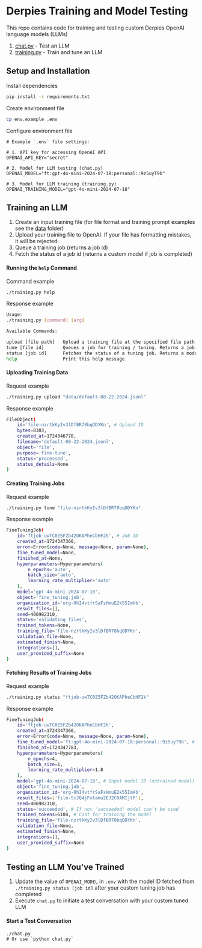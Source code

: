 # Derpies Training and Model Testing

This repo contains code for training and testing custom Derpies OpenAI language models (LLMs)

1. [chat.py](./chat.py) - Test an LLM
2. [training.py](./training.py) - Train and tune an LLM

## Setup and Installation

Install dependencies
```bash
pip install -r requirements.txt
```

Create environment file
```bash
cp env.example .env
```

Configure environment file
```
# Example `.env` file settings:

# 1. API key for accessing OpenAI API
OPENAI_API_KEY="secret"

# 2. Model for LLM testing (chat.py)
OPENAI_MODEL="ft:gpt-4o-mini-2024-07-18:personal::9z5uyT9b" 

# 3. Model for LLM training (training.py)
OPENAI_TRAINING_MODEL="gpt-4o-mini-2024-07-18"
```

## Training an LLM

1. Create an input training file (for file format and training prompt examples see the [data](./data/) folder)
2. Upload your training file to OpenAI. If your file has formatting mistakes, it will be rejected.
3. Queue a training job (returns a job id)
4. Fetch the status of a job id (returns a custom model if job is completed)

#### Running the `help` Command

Command example
```bash
./training.py help
```

Response example
```bash
Usage:
./training.py [command] [arg]

Available Commands:

upload [file path]   Upload a training file at the specified file path. Returns a file ID.
tune [file id]       Queues a job for training / tuning. Returns a job ID.
status [job id]      Fetches the status of a tuning job. Returns a model ID if tuning job completed.
help                 Print this help message
```

#### Uploading Training Data

Request example
```bash
./training.py upload "data/default-08-22-2024.jsonl"
```

Response example
```bash
FileObject(
    id='file-nzrtkKyIv3lDfBR78bqODYKn', # Upload ID
    bytes=8303, 
    created_at=1724346770, 
    filename='default-08-22-2024.jsonl', 
    object='file', 
    purpose='fine-tune', 
    status='processed', 
    status_details=None
)
```

#### Creating Training Jobs

Request example
```bash
./training.py tune "file-nzrtkKyIv3lDfBR78bqODYKn"
```

Response example
```bash
FineTuningJob(
    id='ftjob-uwTC0Z5FZb42OKAPheCbHF2k', # Job ID
    created_at=1724347360, 
    error=Error(code=None, message=None, param=None), 
    fine_tuned_model=None, 
    finished_at=None, 
    hyperparameters=Hyperparameters(
        n_epochs='auto', 
        batch_size='auto', 
        learning_rate_multiplier='auto'
    ), 
    model='gpt-4o-mini-2024-07-18', 
    object='fine_tuning.job', 
    organization_id='org-0hI4vtfrSaFsHmuE2k55ImHb', 
    result_files=[], 
    seed=406982310, 
    status='validating_files', 
    trained_tokens=None, 
    training_file='file-nzrtkKyIv3lDfBR78bqODYKn', 
    validation_file=None, 
    estimated_finish=None, 
    integrations=[], 
    user_provided_suffix=None
)
```

#### Fetching Results of Training Jobs

Request example
```bash
./training.py status "ftjob-uwTC0Z5FZb42OKAPheCbHF2k"
```

Response example
```bash
FineTuningJob(
    id='ftjob-uwTC0Z5FZb42OKAPheCbHF2k',
    created_at=1724347360, 
    error=Error(code=None, message=None, param=None),
    fine_tuned_model='ft:gpt-4o-mini-2024-07-18:personal::9z5uyT9b', # Output model ID (training result)
    finished_at=1724347783, 
    hyperparameters=Hyperparameters(
        n_epochs=4, 
        batch_size=1, 
        learning_rate_multiplier=1.8
    ), 
    model='gpt-4o-mini-2024-07-18', # Input model ID (untrained model)
    object='fine_tuning.job', 
    organization_id='org-0hI4vtfrSaFsHmuE2k55ImHb', 
    result_files=['file-ScJQ4jFxtamu2EJ2COAMIjtP'], 
    seed=406982310, 
    status='succeeded', # If not 'succeeded' model can't be used
    trained_tokens=6104, # Cost for training the model
    training_file='file-nzrtkKyIv3lDfBR78bqODYKn', 
    validation_file=None, 
    estimated_finish=None, 
    integrations=[], 
    user_provided_suffix=None
)
```

## Testing an LLM You've Trained

1. Update the value of `OPENAI_MODEL` in `.env` with the model ID fetched from `./training.py status [job id]` after your custom tuning job has completed
2. Execute `chat.py` to initiate a test conversation with your custom tuned LLM

#### Start a Test Conversation

```
./chat.py
# Or use `python chat.py`
```
